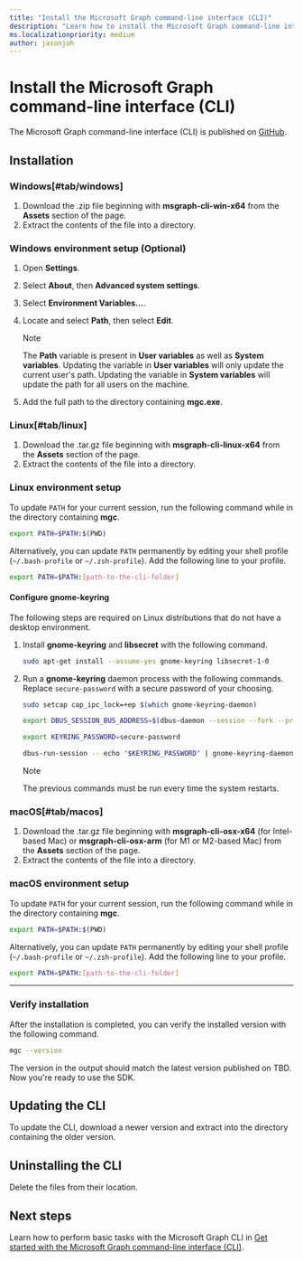 ```yaml
---
title: "Install the Microsoft Graph command-line interface (CLI)"
description: "Learn how to install the Microsoft Graph command-line interface (CLI)"
ms.localizationpriority: medium
author: jasonjoh
---
```


# Install the Microsoft Graph command-line interface (CLI)

The Microsoft Graph command-line interface (CLI) is published on [GitHub](https://github.com/microsoftgraph/msgraph-cli/releases/latest).

## Installation

### Windows[#tab/windows]

1. Download the .zip file beginning with **msgraph-cli-win-x64** from the **Assets** section of the page.
1. Extract the contents of the file into a directory.

### Windows environment setup (Optional)

1. Open **Settings**.
1. Select **About**, then **Advanced system settings**.
1. Select **Environment Variables...**.
1. Locate and select **Path**, then select **Edit**.

    > [!NOTE]
    > The **Path** variable is present in **User variables** as well as **System variables**. Updating the variable in **User variables** will only update the current user's path. Updating the variable in **System variables** will update the path for all users on the machine.

1. Add the full path to the directory containing **mgc.exe**.

### Linux[#tab/linux]

1. Download the .tar.gz file beginning with **msgraph-cli-linux-x64** from the **Assets** section of the page.
1. Extract the contents of the file into a directory.

### Linux environment setup

To update `PATH` for your current session, run the following command while in the directory containing **mgc**.

```bash
export PATH=$PATH:$(PWD)
```

Alternatively, you can update `PATH` permanently by editing your shell profile (`~/.bash-profile` or `~/.zsh-profile`). Add the following line to your profile.

```bash
export PATH=$PATH:[path-to-the-cli-folder]
```

#### Configure gnome-keyring

The following steps are required on Linux distributions that do not have a desktop environment.

1. Install **gnome-keyring** and **libsecret** with the following command.

    ```bash
    sudo apt-get install --assume-yes gnome-keyring libsecret-1-0
    ```

1. Run a **gnome-keyring** daemon process with the following commands. Replace `secure-password` with a secure password of your choosing.

    ```bash
    sudo setcap cap_ipc_lock=+ep $(which gnome-keyring-daemon)

    export DBUS_SESSION_BUS_ADDRESS=$(dbus-daemon --session --fork --print-address)

    export KEYRING_PASSWORD=secure-password

    dbus-run-session -- echo "$KEYRING_PASSWORD" | gnome-keyring-daemon --daemonize --components=secrets --unlock
    ```

    > [!NOTE]
    > The previous commands must be run every time the system restarts.

### macOS[#tab/macos]

1. Download the .tar.gz file beginning with **msgraph-cli-osx-x64** (for Intel-based Mac) or **msgraph-cli-osx-arm** (for M1 or M2-based Mac) from the **Assets** section of the page.
1. Extract the contents of the file into a directory.

### macOS environment setup

To update `PATH` for your current session, run the following command while in the directory containing **mgc**.

```bash
export PATH=$PATH:$(PWD)
```

Alternatively, you can update `PATH` permanently by editing your shell profile (`~/.bash-profile` or `~/.zsh-profile`). Add the following line to your profile.

```bash
export PATH=$PATH:[path-to-the-cli-folder]
```

---

### Verify installation

After the installation is completed, you can verify the installed version with the following command.

```bash
mgc --version
```

The version in the output should match the latest version published on TBD. Now you're ready to use the SDK.

## Updating the CLI

To update the CLI, download a newer version and extract into the directory containing the older version.

## Uninstalling the CLI

Delete the files from their location.

## Next steps

Learn how to perform basic tasks with the Microsoft Graph CLI in [Get started with the Microsoft Graph command-line interface (CLI)](get-started.md).
